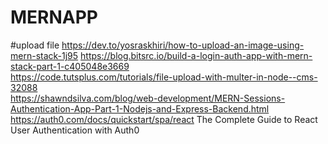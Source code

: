 # MERNAPP

#upload file
https://dev.to/yosraskhiri/how-to-upload-an-image-using-mern-stack-1j95
https://blog.bitsrc.io/build-a-login-auth-app-with-mern-stack-part-1-c405048e3669  
https://code.tutsplus.com/tutorials/file-upload-with-multer-in-node--cms-32088  
https://shawndsilva.com/blog/web-development/MERN-Sessions-Authentication-App-Part-1-Nodejs-and-Express-Backend.html
  https://auth0.com/docs/quickstart/spa/react
The Complete Guide to React User Authentication with Auth0
